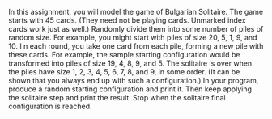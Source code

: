 In this assignment, you will model the game of Bulgarian Solitaire. 
The game starts with 45 cards. (They need not be playing cards. 
Unmarked index cards work just as well.) Randomly divide them into some number of piles of random size.
For example, you might start with piles of size 20, 5, 1, 9, and 10. I
n each round, you take one card from each pile, forming a new pile with these cards. 
For example, the sample starting configuration would be transformed into piles of size 19, 4, 8, 9, and 5. 
The solitaire is over when the piles have size 1, 2, 3, 4, 5, 6, 7, 8, and 9, in some order.
(It can be shown that you always end up with such a configuration.)
In your program, produce a random starting configuration and print it. 
Then keep applying the solitaire step and print the result. Stop when the solitaire final configuration is reached. 


